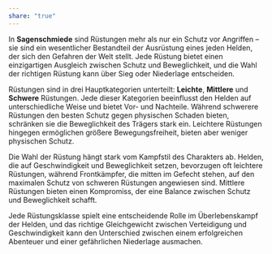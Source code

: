 ```yaml
---
share: "true"
---
```

In **Sagenschmiede** sind Rüstungen mehr als nur ein Schutz vor Angriffen – sie sind ein wesentlicher Bestandteil der Ausrüstung eines jeden Helden, der sich den Gefahren der Welt stellt. Jede Rüstung bietet einen einzigartigen Ausgleich zwischen Schutz und Beweglichkeit, und die Wahl der richtigen Rüstung kann über Sieg oder Niederlage entscheiden.  
  
Rüstungen sind in drei Hauptkategorien unterteilt: **Leichte**, **Mittlere** und **Schwere** Rüstungen. Jede dieser Kategorien beeinflusst den Helden auf unterschiedliche Weise und bietet Vor- und Nachteile. Während schwerere Rüstungen den besten Schutz gegen physischen Schaden bieten, schränken sie die Beweglichkeit des Trägers stark ein. Leichtere Rüstungen hingegen ermöglichen größere Bewegungsfreiheit, bieten aber weniger physischen Schutz.  
  
Die Wahl der Rüstung hängt stark vom Kampfstil des Charakters ab. Helden, die auf Geschwindigkeit und Beweglichkeit setzen, bevorzugen oft leichtere Rüstungen, während Frontkämpfer, die mitten im Gefecht stehen, auf den maximalen Schutz von schweren Rüstungen angewiesen sind. Mittlere Rüstungen bieten einen Kompromiss, der eine Balance zwischen Schutz und Beweglichkeit schafft.  
  
Jede Rüstungsklasse spielt eine entscheidende Rolle im Überlebenskampf der Helden, und das richtige Gleichgewicht zwischen Verteidigung und Geschwindigkeit kann den Unterschied zwischen einem erfolgreichen Abenteuer und einer gefährlichen Niederlage ausmachen.